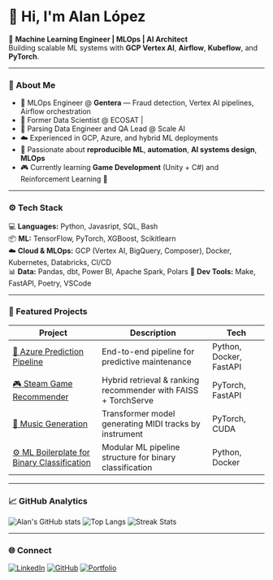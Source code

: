 # 👋 Hi, I'm Alan López

🎯 **Machine Learning Engineer | MLOps | AI Architect**  
Building scalable ML systems with **GCP Vertex AI**, **Airflow**, **Kubeflow**, and **PyTorch**.

---

### 🧠 About Me
- 💼 MLOps Engineer @ **Gentera** — Fraud detection, Vertex AI pipelines, Airflow orchestration  
- 🤖 Former Data Scientist @ ECOSAT | 
- 🤖 Parsing Data Engineer and QA Lead @ Scale AI  
- ☁️ Experienced in GCP, Azure, and hybrid ML deployments  
- 🧩 Passionate about **reproducible ML**, **automation**, **AI systems design**, **MLOps**
- 🎮 Currently learning **Game Development** (Unity + C#) and Reinforcement Learning 🤗

---

### ⚙️ Tech Stack
💻 **Languages:** Python, Javasript, SQL, Bash  
📦 **ML:** TensorFlow, PyTorch, XGBoost, Scikitlearn  
☁️ **Cloud & MLOps:** GCP (Vertex AI, BigQuery, Composer), Docker, Kubernetes, Databricks, CI/CD  
📊 **Data:** Pandas, dbt, Power BI, Apache Spark, Polars 
🧰 **Dev Tools:** Make, FastAPI, Poetry, VSCode  

---

### 🚀 Featured Projects
| Project | Description | Tech |
|----------|--------------|------|
| [🎯 Azure Prediction Pipeline](https://github.com/AlanMLCH/azure_pdm_ml) | End-to-end pipeline for predictive maintenance | Python, Docker, FastAPI |
| [🎮 Steam Game Recommender](https://github.com/AlanMLCH/steam-recommender) | Hybrid retrieval & ranking recommender with FAISS + TorchServe | PyTorch, FastAPI |
| [🎵 Music Generation](https://github.com/AlanMLCH/sound_generator) | Transformer model generating MIDI tracks by instrument | PyTorch, CUDA |
| [⚙️ ML Boilerplate for Binary Classification](https://github.com/AlanMLCH/binary_classification) | Modular ML pipeline structure for binary classification | Python, Docker |

---

### 📈 GitHub Analytics
![Alan's GitHub stats](https://github-readme-stats.vercel.app/api?username=AlanMLCH&show_icons=true&theme=radical)
![Top Langs](https://github-readme-stats.vercel.app/api/top-langs/?username=AlanMLCH&layout=compact&theme=radical)
![Streak Stats](https://github-readme-streak-stats.herokuapp.com/?user=AlanMLCH&theme=radical)

---

### 🌐 Connect
[![LinkedIn](https://img.shields.io/badge/LinkedIn-0077B5?style=flat&logo=linkedin&logoColor=white)](https://linkedin.com/in/alanmlc/)
[![GitHub](https://img.shields.io/badge/GitHub-181717?style=flat&logo=github&logoColor=white)](https://github.com/AlanMLCH)
[![Portfolio](https://img.shields.io/badge/Portfolio-000000?style=flat&logo=vercel&logoColor=white)](https://alanmlch.github.io)
